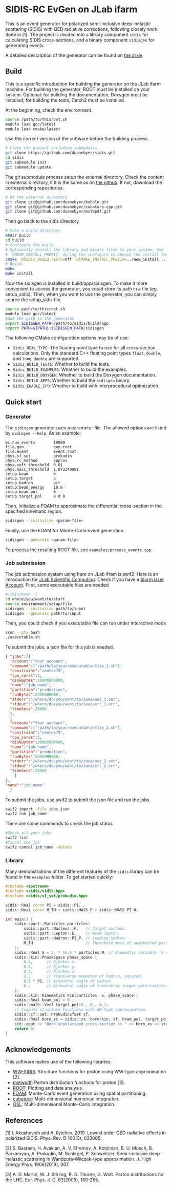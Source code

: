 # SIDIS-RC EvGen on JLab ifarm

This is an event generator for polarized semi-inclusive deep inelastic
scattering (SIDIS) with QED radiative corrections, following closely work done
in [1]. The project is divided into a library component `sidis` for calculating
SIDIS cross-sections, and a binary component `sidisgen` for generating events.

A detailed description of the generator can be found on
[the arxiv](https://arxiv.org/abs/2210.03785).

## Build

This is a specific introduction for building the generator on the JLab ifarm machine. For building the generator, ROOT must be installed on your system. Optional: for building
the documentation, Doxygen must be installed; for building the tests, Catch2
must be installed.

At the beginning, check the environment.
```bash
source /path/to/thisroot.sh
module load gcc/latest
module load cmake/latest
```
Use the correct version of the software before the building process. 
```bash
# Clone the project including submodules.
git clone https://github.com/duanebyer/sidis.git
cd sidis
git submodule init
git submodule update
```
The git submodule process setup the external directory. Check the content in external directory, if it is the same as on [the github](https://github.com/duanebyer/sidis/tree/master/external). If not, download the corresponding repositories. 
```bash
# At the external directory
git clone git@github.com:duanebyer/bubble.git
git clone git@github.com:duanebyer/cubature-cpp.git
git clone git@github.com:duanebyer/mstwpdf.git
```
Then go back to the sidis directory

```bash
# Make a build directory.
mkdir build
cd build
# Configure the build.
# Optionally install the library and binary files to your system. Use
# `CMAKE_INSTALL_PREFIX` during the configure to choose the install location.
cmake -DSidis_BUILD_TESTS=Off -DCMAKE_INSTALL_PREFIX=../new_install ..
# Build.
make
make install
```
Now the sidisgen is installed in build/app/sidisgen. To make it more convenient to access the generator, you could store its path in a file (eg. setup_sidis). Then, when you want to use the generator, you can simply source the setup_sidis file. 
```bash
source path/to/thisroot.sh
module load gcc/latest
#Add the path to the generator
export SIDISGEN_PATH=/path/to/sidis/build/app
export PATH=${PATH}:$SIDISGEN_PATH/sidisgen
```

The following CMake configuration options may be of use:
* `Sidis_REAL_TYPE`: The floating point type to use for all cross-section
  calculations. Only the standard C++ floating point types `float`, `double`,
  and `long double` are supported.
* `Sidis_BUILD_TESTS`: Whether to build the tests.
* `Sidis_BUILD_EXAMPLES`: Whether to build the examples.
* `Sidis_BUILD_DOXYGEN`: Whether to build the Doxygen documentation.
* `Sidis_BUILD_APPS`: Whether to build the `sidisgen` binary.
* `Sidis_ENABLE_IPO`: Whether to build with interprocedural optimization.

## Quick start

### Generator

The `sidisgen` generator uses a parameter file. The allowed options are listed
by `sidisgen --help`. As an example:

```csv
mc.num_events        10000
file.gen             gen.root
file.event           event.root
phys.sf_set          prokudin
phys.rc_method       approx
phys.soft_threshold  0.01
phys.mass_threshold  1.073249081
setup.beam           e
setup.target         p
setup.hadron         pi+
setup.beam_energy    10.6
setup.beam_pol       0
setup.target_pol     0 0 0
```

Then, initialize a FOAM to approximate the differential cross-section in the
specified kinematic region.

```bash
sidisgen --initialize <param-file>
```

Finally, use the FOAM for Monte-Carlo event generation.

```bash
sidisgen --generate <param-file>
```

To process the resulting ROOT file, see `examples/process_events.cpp`.

### Job submission
The job submission system using here on JLab ifram is swif2. Here is an introduction for [JLab Scientific Computing](https://scicomp.jlab.org/scicomp/home). Check if you have a  [Slurm User Account](https://scicomp.jlab.org/scicomp/slurmJob/slurmAccount).
First, some executable files are needed 
```bash
#!/bin/bash -l
cd where/you/want/to/start
source environment/setup/file 
sidisgen --initialize path/to/input
sidisgen --generate path/to/input
```
Then, you could check if you executable file can run under interactive mode
```bash
srun --pty bash
./executable.sh
```
To submit the jobs, a json file for this job is needed. 
```json
{ "jobs":[{
  "account":"Your account",
  "command":["/path/to/your/executable/file_1.sh"],
  "constraint":"centos79",
  "cpu_cores":1,
  "diskBytes":20000000000,
  "name":"job_name",
  "partition":"production",
  "ramBytes":5000000000,
  "stderr":"/where/do/you/want/to/save/out_1.out",
  "stdout":"/where/do/you/want/to/save/err_1.err",
  "timeSecs":28800
  },
  {
  "account":"Your account",
  "command":["/path/to/your/executable/file_2.sh"],
  "constraint":"centos79",
  "cpu_cores":1,
  "diskBytes":20000000000,
  "name":"job_name",
  "partition":"production",
  "ramBytes":5000000000,
  "stderr":"/where/do/you/want/to/save/out_2.out",
  "stdout":"/where/do/you/want/to/save/err_2.err",
  "timeSecs":28800
    }
],
"name":"job_name"
  }
```
To submit the jobs, use swif2 to submit the json file and run the jobs
```bash
swif2 import -file jobs.json
swif2 run job_name
```
There are some commends to check the job status
```bash
#Check all your jobs
swif2 list
#Cancel one job
swif2 cancel job_name -delete
```



### Library

Many demonstrations of the different features of the `sidis` library can be
found in the `examples` folder. To get started quickly:

```cpp
#include <iostream>
#include <sidis/sidis.hpp>
#include <sidis/sf_set/prokudin.hpp>

sidis::Real const PI = sidis::PI;
sidis::Real const M_TH = sidis::MASS_P + sidis::MASS_PI_0;

int main() {
	sidis::part::Particles particles(
		sidis::part::Nucleus::P,   // Target nucleus.
		sidis::part::Lepton::E,    // Beam lepton.
		sidis::part::Hadron::PI_P, // Leading hadron.
		M_TH                       // Threshold mass of undetected part.
	);
	sidis::Real S = 2. * 10.6 * particles.M; // Kinematic variable `S = 2 p k1`.
	sidis::kin::PhaseSpace phase_space {
		0.2,      // Bjorken x.
		0.9,      // Bjorken y.
		0.3,      // Bjorken z.
		2.,       // Transverse momentum of hadron, squared.
		0.5 * PI, // Azimuthal angle of hadron.
		0.,       // Azimuthal angle of transverse target polarization.
	};
	sidis::kin::Kinematics kin(particles, S, phase_space);
	sidis::Real beam_pol = 0.;
	sidis::math::Vec3 target_pol(0., 0., 0.);
	// Compute structure functions with WW-type approximation.
	sidis::sf::set::ProkudinSfSet sf;
	sidis::Real born_xs = sidis::xs::born(kin, sf, beam_pol, target_pol);
	std::cout << "Born unpolarized cross-section is " << born_xs << std::endl;
	return 0;
}
```


## Acknowledgements

This software makes use of the following libraries:
* [WW-SIDIS](https://github.com/prokudin/WW-SIDIS): Structure functions for
  proton using WW-type approximation [2].
* [mstwpdf](https://mstwpdf.hepforge.org/): Parton distribution functions for
  proton [3].
* [ROOT](https://root.cern/): Plotting and data analysis.
* [FOAM](http://jadach.web.cern.ch/jadach/Foam/Index.html): Monte-Carlo event
  generation using spatial partitioning.
* [cubature](https://github.com/stevengj/cubature): Multi-dimensional numerical
  integration.
* [GSL](https://www.gnu.org/software/gsl/): Multi-dimensional Monte-Carlo
  integration.

## References

[1] I. Akushevich and A. Ilyichev, 2019. Lowest order QED radiative effects in
    polarized SIDIS. Phys. Rev. D 100(3), 033005.

[2] S. Bastami, H. Avakian, A. V. Efremov, A. Kotzinian, B. U. Musch, B.
    Parsamyan, A. Prokudin, M. Schlegel, P. Schweitzer. Semi-inclusive deep-
	inelastic scattering in Wandzura-Wilczek-type approximation. J. High Energy
	Phys. 1906(2019), 007.

[3] A. D. Martin, W. J. Stirling, R. S. Thorne, G. Watt. Parton distributions
    for the LHC. Eur. Phys. J. C. 63(2009), 189-285.

